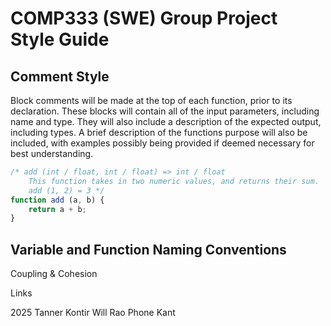 # COMP333 (SWE) Group Project Style Guide

## Comment Style
Block comments will be made at the top of each function, prior to its declaration. These blocks will contain all of the input parameters, including name and type. They will also include a description of the expected output, including types. A brief description of the functions purpose will also be included, with examples possibly being provided if deemed necessary for best understanding. 
```js
/* add (int / float, int / float) => int / float
    This function takes in two numeric values, and returns their sum.
    add (1, 2) = 3 */
function add (a, b) {
    return a + b;
}
```

## Variable and Function Naming Conventions

Coupling & Cohesion

Links





2025
Tanner Kontir
Will Rao
Phone Kant
